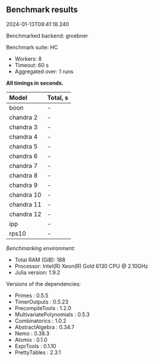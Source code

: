 ## Benchmark results

2024-01-13T09:41:18.240

Benchmarked backend: groebner

Benchmark suite: HC

- Workers: 8
- Timeout: 60 s
- Aggregated over: 1 runs

**All timings in seconds.**

|Model|Total, s|
|:----|---|
|boon| - |
|chandra 2| - |
|chandra 3| - |
|chandra 4| - |
|chandra 5| - |
|chandra 6| - |
|chandra 7| - |
|chandra 8| - |
|chandra 9| - |
|chandra 10| - |
|chandra 11| - |
|chandra 12| - |
|ipp| - |
|rps10| - |

*Benchmarking environment:*

* Total RAM (GiB): 188
* Processor: Intel(R) Xeon(R) Gold 6130 CPU @ 2.10GHz
* Julia version: 1.9.2

Versions of the dependencies:

* Primes : 0.5.5
* TimerOutputs : 0.5.23
* PrecompileTools : 1.2.0
* MultivariatePolynomials : 0.5.3
* Combinatorics : 1.0.2
* AbstractAlgebra : 0.34.7
* Nemo : 0.38.3
* Atomix : 0.1.0
* ExprTools : 0.1.10
* PrettyTables : 2.3.1
